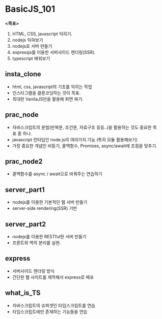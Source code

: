 # BasicJS_101

**<목표>**
1. HTML, CSS, javascript 익히기.
2. nodejs 익혀보기
3. nodejs로 서버 만들기
4. expressjs를 이용한 서버사이드 렌더링(SSR).
5. typescript 배워보기

## insta_clone
* html, css, javascript의 기초를 익히는 작업
* 인스타그램을 클론코딩하는 것이 목표.
* 최대한 VanilaJS만을 활용해 화면 짜기.

## prac_node
* 자바스크립트의 문법(반복문, 조건문, 자료구조 등등..)을 활용하는 것도 중요한 목표 중 하나.
* javascript 런타임인 node.js의 여러가지 기능 (특히 모듈 활용해보기)
* 가장 중요한 개념인 비동기, 콜백함수, Promises, async/await에 초점을 맞추기.

## prac_node2
* 콜백함수를 async / await으로 바꿔주는 연습하기

## server_part1
* nodejs를 이용한 기본적인 웹 서버 만들기
* server-side rendering(SSR) 기반

## server_part2
* nodejs를 이용한 RESTful한 서버 만들기
* 프론트와 백의 분리를 실현.

## express
* 서버사이드 렌더링 방식
* 간단한 웹 사이트를 제작해서 express로 배포

## what_is_TS
* 자바스크립트의 슈퍼셋인 타입스크립트를 연습
* 타입스크립트에만 존재하는 기능들을 연습
